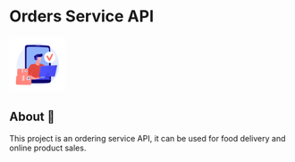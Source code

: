<div> 
  <h1>Orders Service API</h1>
  <img height="100" width="100" src= "./assets\20943863.jpg">
  <h2>About 📕</h2>
  <p>This project is an ordering service API, it can be used for food delivery and online product sales.</p>
</div>

 
